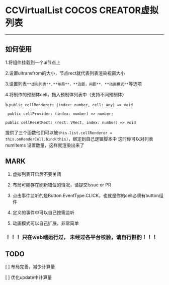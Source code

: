 # CCVirtualList COCOS CREATOR虚拟列表
***
## 如何使用
1.将组件挂载到一个ui节点上

2.设置uitransfrom的大小，节点rect就代表列表渲染视窗大小

3.设置列表`**虚拟列表**,**布局**，**边距，间距**，**动画模式**`等选项

4.将制作的预制体cell，拖入预制体列表中（支持不同预制体）

5.`public cellRenderer: (index: number, cell: any) => void `

` public cellProvider: (index: number) => number;`

`public cellResetRect: (rect: VRect, index: number) => void`
   
提供了三个函数他们可以被`this.list.cellRenderer = this.onRenderCell.bind(this)`，绑定到自己逻辑脚本中
这时你可以对列表numItems 设置数量，这样就渲染出来了
## MARK
1. 虚拟列表开启后不要关闭

2. 布局可能存在刷新错位的情况，请提交Issue or PR

3. 点击事件监听的是Button.EventType.CLICK，也就是你的cell必须有button组件

4. 定义的事件中可以自己按需监听

5. 动画模式可以自己扩展，非常简单

### ！！！ 只在web端运行过， 未经过各平台校验，请自行斟酌！！！
## TODO
[ ] 布局完善，减少计算量

[ ] 优化update中计算量

